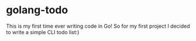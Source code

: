 # golang-todo

This is my first time ever writing code in Go! So for my first project I decided to write a simple CLI todo list:) 
